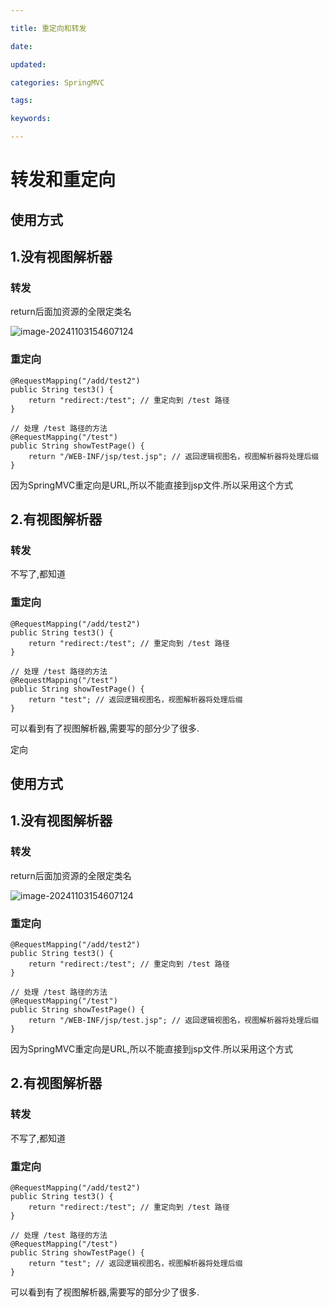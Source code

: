 ```yaml
---

title: 重定向和转发

date: 

updated: 

categories: SpringMVC

tags: 

keywords: 

---
```

# 转发和重定向

## 使用方式

## 1.没有视图解析器

### 转发

return后面加资源的全限定类名

![image-20241103154607124](./../../TyporaImage/SpringMVC/image-20241103154607124.png)



### 重定向

```
@RequestMapping("/add/test2")
public String test3() {
    return "redirect:/test"; // 重定向到 /test 路径
}

// 处理 /test 路径的方法
@RequestMapping("/test")
public String showTestPage() {
    return "/WEB-INF/jsp/test.jsp"; // 返回逻辑视图名，视图解析器将处理后缀
}
```

因为SpringMVC重定向是URL,所以不能直接到jsp文件.所以采用这个方式



## 2.有视图解析器

### 转发

不写了,都知道

### 重定向

```
@RequestMapping("/add/test2")
public String test3() {
    return "redirect:/test"; // 重定向到 /test 路径
}

// 处理 /test 路径的方法
@RequestMapping("/test")
public String showTestPage() {
    return "test"; // 返回逻辑视图名，视图解析器将处理后缀
}
```

可以看到有了视图解析器,需要写的部分少了很多.





定向

## 使用方式

## 1.没有视图解析器

### 转发

return后面加资源的全限定类名

![image-20241103154607124](./../../TyporaImage/SpringMVC/image-20241103154607124.png)



### 重定向

```
@RequestMapping("/add/test2")
public String test3() {
    return "redirect:/test"; // 重定向到 /test 路径
}

// 处理 /test 路径的方法
@RequestMapping("/test")
public String showTestPage() {
    return "/WEB-INF/jsp/test.jsp"; // 返回逻辑视图名，视图解析器将处理后缀
}
```

因为SpringMVC重定向是URL,所以不能直接到jsp文件.所以采用这个方式



## 2.有视图解析器

### 转发

不写了,都知道

### 重定向

```
@RequestMapping("/add/test2")
public String test3() {
    return "redirect:/test"; // 重定向到 /test 路径
}

// 处理 /test 路径的方法
@RequestMapping("/test")
public String showTestPage() {
    return "test"; // 返回逻辑视图名，视图解析器将处理后缀
}
```

可以看到有了视图解析器,需要写的部分少了很多.